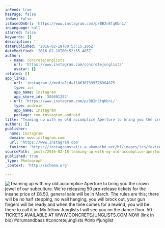 ```yaml
---
inFeed: true
hasPage: false
inNav: false
isBasedOnUrl: 'https://www.instagram.com/p/BB2nEtqKbnL/'
inLanguage: null
starred: false
keywords: []
description: ''
datePublished: '2016-02-18T00:53:15.206Z'
dateModified: '2016-02-18T00:52:55.485Z'
author:
  - name: concretejunglists
    url: 'https://www.instagram.com/concretejunglists'
    avatar: {}
related: []
app_links:
  - url: 'instagram://media?id=1186307399576304075'
    type: ios
    app_name: Instagram
    app_store_id: '389801252'
  - url: 'https://www.instagram.com/p/BB2nEtqKbnL/'
    type: android
    app_name: Instagram
    package: com.instagram.android
title: "Teaming up with my old accomplice Aperture to bring you the crown jewel of our subculture. We're releasing 50 pre-release tickets for the insane price of £8.50, general sale will be in March. The rules are this; there will be no half stepping, no wall hanging, you will brock out, your gun fingers will be ready and when the time comes for a rewind, you will be there to call it in. My fellow Junglists I will see you on the dance floor. 50 TICKETS AVAILABLE AT WWW.CONCRETEJUNGLISTS.COM NOW (link in bio) #drumandbass #concretejunglists #dnb #junglist"
authors: []
publisher:
  name: Instagram
  domain: www.instagram.com
  url: 'https://www.instagram.com'
  favicon: 'https://instagramstatic-a.akamaihd.net/h1/images/ico/favicon.ico/7cdab0872b15.ico'
sourcePath: _posts/2016-02-18-teaming-up-with-my-old-accomplice-aperture-to-bring-you-the.md
published: true
_type: Photograph
_context: 'http://schema.org'

---
```

![Teaming up with my old accomplice Aperture to bring you the crown jewel of our subculture&period; We're releasing 50 pre-release tickets for the insane price of £8&period;50&comma; general sale will be in March&period; The rules are this&semi; there will be no half stepping&comma; no wall hanging&comma; you will brock out&comma; your gun fingers will be ready and when the time comes for a rewind&comma; you will be there to call it in&period; My fellow Junglists I will see you on the dance floor&period; 50 TICKETS AVAILABLE AT WWW&period;CONCRETEJUNGLISTS&period;COM NOW &lpar;link in bio&rpar; &num;drumandbass &num;concretejunglists &num;dnb &num;junglist](https://scontent.cdninstagram.com/t51.2885-15/s640x640/sh0.08/e35/12724787_1662180084045739_1219136354_n.jpg?ig_cache_key=MTE4NjMwNzM5OTU3NjMwNDA3NQ%3D%3D.2)